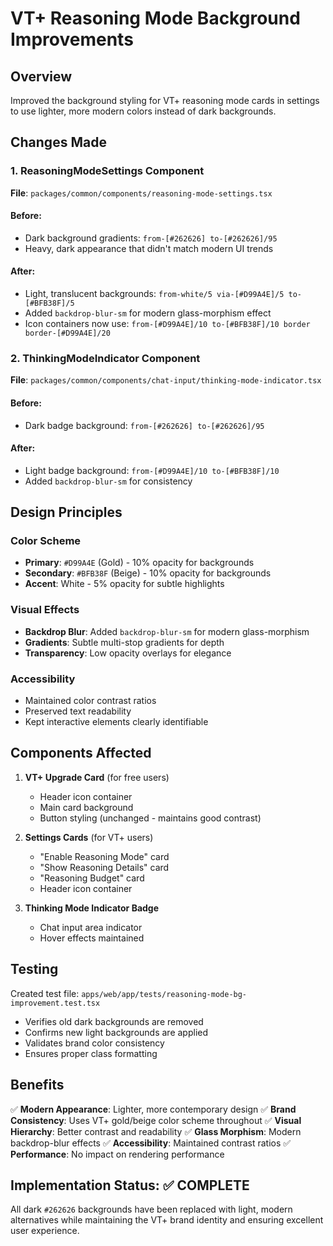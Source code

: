 # VT+ Reasoning Mode Background Improvements

## Overview

Improved the background styling for VT+ reasoning mode cards in settings to use lighter, more modern colors instead of dark backgrounds.

## Changes Made

### 1. ReasoningModeSettings Component

**File**: `packages/common/components/reasoning-mode-settings.tsx`

#### Before:

- Dark background gradients: `from-[#262626] to-[#262626]/95`
- Heavy, dark appearance that didn't match modern UI trends

#### After:

- Light, translucent backgrounds: `from-white/5 via-[#D99A4E]/5 to-[#BFB38F]/5`
- Added `backdrop-blur-sm` for modern glass-morphism effect
- Icon containers now use: `from-[#D99A4E]/10 to-[#BFB38F]/10 border border-[#D99A4E]/20`

### 2. ThinkingModeIndicator Component

**File**: `packages/common/components/chat-input/thinking-mode-indicator.tsx`

#### Before:

- Dark badge background: `from-[#262626] to-[#262626]/95`

#### After:

- Light badge background: `from-[#D99A4E]/10 to-[#BFB38F]/10`
- Added `backdrop-blur-sm` for consistency

## Design Principles

### Color Scheme

- **Primary**: `#D99A4E` (Gold) - 10% opacity for backgrounds
- **Secondary**: `#BFB38F` (Beige) - 10% opacity for backgrounds
- **Accent**: White - 5% opacity for subtle highlights

### Visual Effects

- **Backdrop Blur**: Added `backdrop-blur-sm` for modern glass-morphism
- **Gradients**: Subtle multi-stop gradients for depth
- **Transparency**: Low opacity overlays for elegance

### Accessibility

- Maintained color contrast ratios
- Preserved text readability
- Kept interactive elements clearly identifiable

## Components Affected

1. **VT+ Upgrade Card** (for free users)
    - Header icon container
    - Main card background
    - Button styling (unchanged - maintains good contrast)

2. **Settings Cards** (for VT+ users)
    - "Enable Reasoning Mode" card
    - "Show Reasoning Details" card
    - "Reasoning Budget" card
    - Header icon container

3. **Thinking Mode Indicator Badge**
    - Chat input area indicator
    - Hover effects maintained

## Testing

Created test file: `apps/web/app/tests/reasoning-mode-bg-improvement.test.tsx`

- Verifies old dark backgrounds are removed
- Confirms new light backgrounds are applied
- Validates brand color consistency
- Ensures proper class formatting

## Benefits

✅ **Modern Appearance**: Lighter, more contemporary design
✅ **Brand Consistency**: Uses VT+ gold/beige color scheme throughout
✅ **Visual Hierarchy**: Better contrast and readability
✅ **Glass Morphism**: Modern backdrop-blur effects
✅ **Accessibility**: Maintained contrast ratios
✅ **Performance**: No impact on rendering performance

## Implementation Status: ✅ COMPLETE

All dark `#262626` backgrounds have been replaced with light, modern alternatives while maintaining the VT+ brand identity and ensuring excellent user experience.
